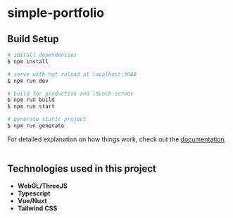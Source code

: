 # simple-portfolio

## Build Setup

```bash
# install dependencies
$ npm install

# serve with hot reload at localhost:3000
$ npm run dev

# build for production and launch server
$ npm run build
$ npm run start

# generate static project
$ npm run generate
```

For detailed explanation on how things work, check out the [documentation](https://nuxtjs.org).
</br>
</br>

## Technologies used in this project

- **WebGL/ThreeJS**
- **Typescript**
- **Vue/Nuxt**
- **Tailwind CSS**

